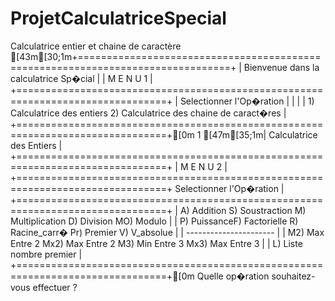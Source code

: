 # ProjetCalculatriceSpecial
Calculatrice entier et chaine de caractère 
[43m[30;1m+================================================================================+
|                  Bienvenue dans la calculatrice Sp�cial                        |
|                                  M E N U 1                                     |
+================================================================================+
|                          Selectionner l'Op�ration                              |
|                                                                                |
|   1) Calculatrice des entiers       2)  Calculatrice des chaine de caract�res  |
+================================================================================+[0m
1
[47m[35;1m|                            Calculatrice des Entiers                            |
+================================================================================+
|                                 M E N U 2                                      |
+================================================================================+
                            Selectionner l'Op�ration                             |
+================================================================================+
| A) Addition S) Soustraction M) Multiplication D) Division     MO) Modulo       |
| P) PuissanceF) Factorielle  R) Racine_carr�   Pr) Premier     V) V_absolue     |
|                               ----------------------                           |
| M2) Max Entre 2    Mx2) Max Entre 2     M3) Min Entre 3    Mx3) Max Entre 3    |
|                             L) Liste nombre premier                            |
+================================================================================+[0m
Quelle op�ration souhaitez-vous effectuer ? 


